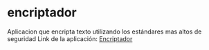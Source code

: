 # encriptador
Aplicacion que encripta texto utilizando los estándares mas altos de seguridad
Link de la aplicación: <a href="https://saul704.github.io/Encriptador/" target="_blank" rel="noopener noreferrer">Encriptador</a> 
